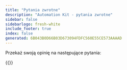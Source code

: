 ```yaml
---
title: "Pytania zwrotne"
description: "Automation Kit - pytania zwrotne"
sidebar: false
sidebarlogo: fresh-white
include_footer: true
index: false
generated: 6B043B0D66B03D673094FDFC560E55CE573AAAAD
---
```


Przekaż swoją opinię na następujące pytania:

{{<questions name="/content/pl/feedback.json" completed="Dziękujemy za wypełnienie pytań" shownavigationbuttons="false" locale="pl">}}
